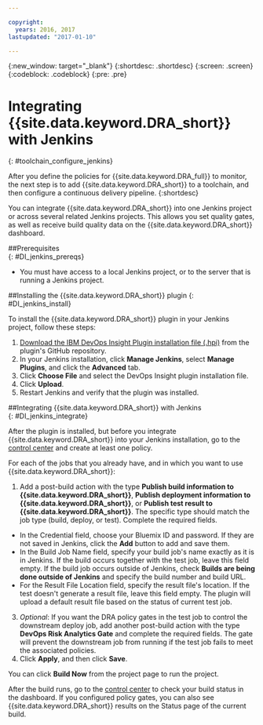 ```yaml
---

copyright:
  years: 2016, 2017
lastupdated: "2017-01-10"

---
```


{:new_window: target="_blank"}
{:shortdesc: .shortdesc}
{:screen: .screen}
{:codeblock: .codeblock}
{:pre: .pre}

# Integrating {{site.data.keyword.DRA_short}} with Jenkins
{: #toolchain_configure_jenkins}

After you define the policies for {{site.data.keyword.DRA_full}} to monitor, the next step is to add {{site.data.keyword.DRA_short}} to a toolchain, and then configure a continuous delivery pipeline.
{:shortdesc}

<!--##Configuring a Jenkins project-->

You can integrate {{site.data.keyword.DRA_short}} into one Jenkins project or across several related Jenkins projects. This allows you set quality gates, as well as receive build quality data on the {{site.data.keyword.DRA_short}} dashboard.

##Prerequisites    
{: #DI_jenkins_prereqs}

* You must have access to a local Jenkins project, or to the server that is running a Jenkins project.

##Installing the {{site.data.keyword.DRA_short}} plugin
{: #DI_jenkins_install}

To install the {{site.data.keyword.DRA_short}} plugin in your Jenkins project, follow these steps:

  1. [Download the IBM DevOps Insight Plugin installation file (.hpi)](https://github.ibm.com/oneibmcloud/DRA-Jenkins/blob/hpi-release/target/dra.hpi) from the plugin's GitHub repository.
  2. In your Jenkins installation, click **Manage Jenkins**, select **Manage Plugins**, and click the **Advanced** tab.
  3. Click **Choose File** and select the DevOps Insight plugin installation file.
  4. Click **Upload**.
  5. Restart Jenkins and verify that the plugin was installed.

##Integrating {{site.data.keyword.DRA_short}} with Jenkins    
{: #DI_jenkins_integrate}

After the plugin is installed, but before you integrate {{site.data.keyword.DRA_short}} into your Jenkins installation, go to the [control center](https://control-center.stage1.ng.bluemix.net/) and create at least one policy.

For each of the jobs that you already have, and in which you want to use {{site.data.keyword.DRA_short}}:

1. Add a post-build action with the type **Publish build information to {{site.data.keyword.DRA_short}}**, **Publish deployment information to {{site.data.keyword.DRA_short}}**, or **Publish test result to {{site.data.keyword.DRA_short}}**. The specific type should match the job type (build, deploy, or test). Complete the required fields.
  * In the Credential field, choose your Bluemix ID and password. If they are not saved in Jenkins, click the **Add** button to add and save them.
  * In the Build Job Name field, specify your build job's name exactly as it is in Jenkins. If the build occurs together with the test job, leave this field empty. If the build job occurs outside of Jenkins, check **Builds are being done outside of Jenkins** and specify the build number and build URL.
  * For the Result File Location field, specify the result file's location. If the test doesn't generate a result file, leave this field empty. The plugin will upload a default result file based on the status of current test job.
3. *Optional*: If you want the DRA policy gates in the test job to control the downstream deploy job, add another post-build action with the type **DevOps Risk Analytics Gate** and complete the required fields. The gate will prevent the downstream job from running if the test job fails to meet the associated policies.
4. Click **Apply**, and then click **Save**.

You can click **Build Now** from the project page to run the project.

After the build runs, go to the [control center](https://control-center.stage1.ng.bluemix.net/) to check your build status in the dashboard. If you configured policy gates, you can also see {{site.data.keyword.DRA_short}} results on the Status page of the current build.
